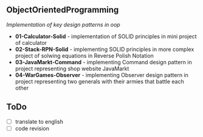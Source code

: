 ## ObjectOrientedProgramming
_Implementation of key design patterns in oop_
* **01-Calculator-Solid** - implementation of SOLID principles in mini project of calculator
* **02-Stack-RPN-Solid** - implementing SOLID principles in more complex project of solwing equations in Reverse Polish Notation
* **03-JavaMarkt-Command** - implementing Command design pattern in project representing shop website JavaMarkt
* **04-WarGames-Observer** - implementing Observer design pattern in project representing two generals with their armies that battle each other

## ToDo
- [ ] translate to english
- [ ] code revision
